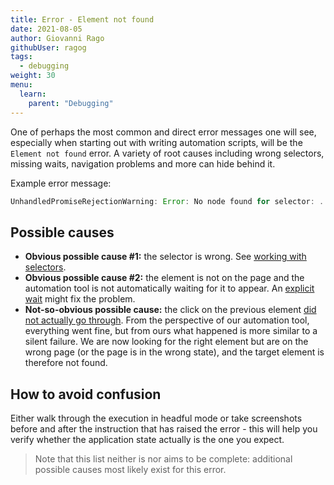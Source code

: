 ```yaml
---
title: Error - Element not found
date: 2021-08-05
author: Giovanni Rago
githubUser: ragog
tags:
  - debugging
weight: 30
menu:
  learn:
    parent: "Debugging"
---
```


One of perhaps the most common and direct error messages one will see, especially when starting out with writing automation scripts, will be the `Element not found` error. A variety of root causes including wrong selectors, missing waits, navigation problems and more can hide behind it.

Example error message: 
```js
UnhandledPromiseRejectionWarning: Error: No node found for selector: ...
```

## Possible causes

- **Obvious possible cause #1:** the selector is wrong. See [working with selectors](/learn/headless/basics-selectors/).
- **Obvious possible cause #2:** the element is not on the page and the automation tool is not automatically waiting for it to appear. An [explicit wait](/learn/headless/basics-navigation) might fix the problem.
- **Not-so-obvious possible cause:** the click on the previous element [did not actually go through](/learn/headless/error-click-not-executed). From the perspective of our automation tool, everything went fine, but from ours what happened is more similar to a silent failure. We are now looking for the right element but are on the wrong page (or the page is in the wrong state), and the target element is therefore not found.

## How to avoid confusion

Either walk through the execution in headful mode or take screenshots before and after the instruction that has raised the error - this will help you verify whether the application state actually is the one you expect. 

> Note that this list neither is nor aims to be complete: additional possible causes most likely exist for this error.